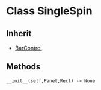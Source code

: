 # Class SingleSpin

## Inherit

* [BarControl](BarControl.md)

## Methods
```
__init__(self,Panel,Rect) -> None
```
